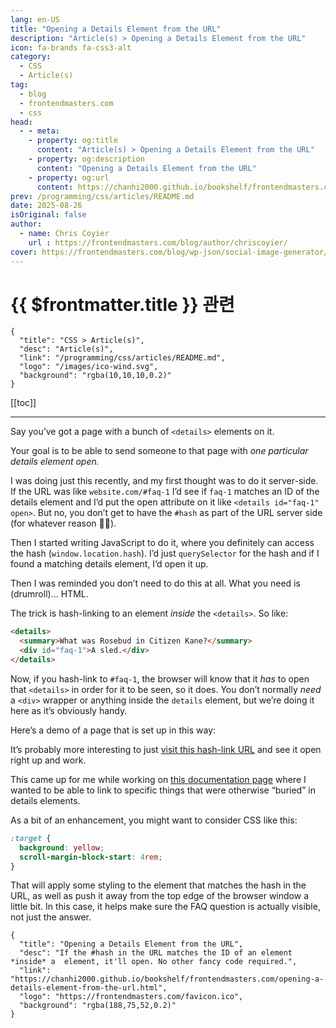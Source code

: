 ```yaml
---
lang: en-US
title: "Opening a Details Element from the URL"
description: "Article(s) > Opening a Details Element from the URL"
icon: fa-brands fa-css3-alt
category:
  - CSS
  - Article(s)
tag:
  - blog
  - frontendmasters.com
  - css
head:
  - - meta:
    - property: og:title
      content: "Article(s) > Opening a Details Element from the URL"
    - property: og:description
      content: "Opening a Details Element from the URL"
    - property: og:url
      content: https://chanhi2000.github.io/bookshelf/frontendmasters.com/opening-a-details-element-from-the-url.html
prev: /programming/css/articles/README.md
date: 2025-08-26
isOriginal: false
author:
  - name: Chris Coyier
    url : https://frontendmasters.com/blog/author/chriscoyier/
cover: https://frontendmasters.com/blog/wp-json/social-image-generator/v1/image/7019
---
```


# {{ $frontmatter.title }} 관련

```component VPCard
{
  "title": "CSS > Article(s)",
  "desc": "Article(s)",
  "link": "/programming/css/articles/README.md",
  "logo": "/images/ico-wind.svg",
  "background": "rgba(10,10,10,0.2)"
}
```

[[toc]]

---

<SiteInfo
  name="Opening a Details Element from the URL"
  desc="If the #hash in the URL matches the ID of an element *inside* a  element, it'll open. No other fancy code required."
  url="https://frontendmasters.com/blog/opening-a-details-element-from-the-url/"
  logo="https://frontendmasters.com/favicon.ico"
  preview="https://frontendmasters.com/blog/wp-json/social-image-generator/v1/image/7019"/>

Say you’ve got a page with a bunch of `<details>` elements on it.

Your goal is to be able to send someone to that page with *one particular details element open.*

I was doing just this recently, and my first thought was to do it server-side. If the URL was like `website.com/#faq-1` I’d see if `faq-1` matches an ID of the details element and I’d put the open attribute on it like `<details id="faq-1" open>`. But no, you don’t get to have the `#hash` as part of the URL server side (for whatever reason 🤷‍♀️).

Then I started writing JavaScript to do it, where you definitely can access the hash (`window.location.hash`). I’d just `querySelector` for the hash and if I found a matching details element, I’d open it up.

Then I was reminded you don’t need to do this at all. What you need is (drumroll)… HTML.

The trick is hash-linking to an element *inside* the `<details>`. So like:

```html
<details>
  <summary>What was Rosebud in Citizen Kane?</summary>
  <div id="faq-1">A sled.</div>
</details>
```

Now, if you hash-link to `#faq-1`, the browser will know that it *has* to open that `<details>` in order for it to be seen, so it does. You don’t normally *need* a `<div>` wrapper or anything inside the `details` element, but we’re doing it here as it’s obviously handy.

Here’s a demo of a page that is set up in this way:

<CodePen
  link="https://codepen.io/editor/team/CodePenTemplates/pen/0198e89f-8650-7d35-8384-959dbdbaf2e1"
  title="Open Details upon Hash Linktitle"
  :default-tab="['css','result']"
  :theme="$isDarkmode ? 'dark': 'light'"/>

It’s probably more interesting to just [<VPIcon icon="fas fa-globe"/>visit this hash-link URL](https://es-d-4410775920250828-0198e89f-8650-7d35-8384-959dbdbaf2e1.codepen.dev/#faq-13-content) and see it open right up and work.

This came up for me while working on [<VPIcon icon="fa-brands fa-codepen"/>this documentation page](https://blog.codepen.io/docs/pens/blocks/all-blocks/#babel-details-default-config-code) where I wanted to be able to link to specific things that were otherwise “buried” in details elements.

As a bit of an enhancement, you might want to consider CSS like this:

```css
:target {
  background: yellow;
  scroll-margin-block-start: 4rem;
}
```

That will apply some styling to the element that matches the hash in the URL, as well as push it away from the top edge of the browser window a little bit. In this case, it helps make sure the FAQ question is actually visible, not just the answer.

<!-- TODO: add ARTICLE CARD -->
```component VPCard
{
  "title": "Opening a Details Element from the URL",
  "desc": "If the #hash in the URL matches the ID of an element *inside* a  element, it'll open. No other fancy code required.",
  "link": "https://chanhi2000.github.io/bookshelf/frontendmasters.com/opening-a-details-element-from-the-url.html",
  "logo": "https://frontendmasters.com/favicon.ico",
  "background": "rgba(188,75,52,0.2)"
}
```
